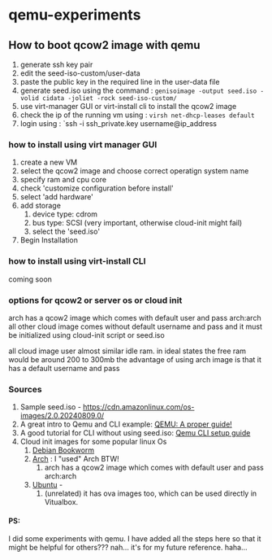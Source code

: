 # qemu-experiments
## How to boot qcow2 image with qemu
1. generate ssh key pair
2. edit the seed-iso-custom/user-data
3. paste the public key in the required line in the user-data file
4. generate seed.iso using the command : `genisoimage -output seed.iso -volid cidata -joliet -rock seed-iso-custom/`
5. use virt-manager GUI or virt-install cli to install the qcow2 image
6. check the ip of the running vm using : `virsh net-dhcp-leases default`
7. login using : `ssh -i ssh_private.key username@ip_address

### how to install using virt manager GUI
1. create a new VM
2. select the qcow2 image and choose correct operatign system name
3. specify ram and cpu core
4. check 'customize configuration before install'
5. select 'add hardware'
6. add storage
    1. device type: cdrom
    2. bus type: SCSI (very important, otherwise cloud-init might fail)
    3. select the 'seed.iso'
7. Begin Installation

### how to install using virt-install CLI
coming soon

### options for qcow2 or server os or cloud init
arch has a qcow2 image which comes with default user and pass arch:arch
all other cloud image comes without default username and pass and it must be initialized using cloud-init script or seed.iso

all cloud image user almost similar idle ram.
in ideal states the free ram would be around 200 to 300mb
the advantage of using arch image is that it has a default username and pass

### Sources
1. Sample seed.iso - https://cdn.amazonlinux.com/os-images/2.0.20240809.0/
2. A great intro to Qemu and CLI example: [QEMU: A proper guide!](https://www.youtube.com/watch?v=AAfFewePE7c)
3. A good tutorial for CLI without using seed.iso: [Qemu CLI setup guide](https://cloudinit.readthedocs.io/en/latest/tutorial/qemu.html)
4. Cloud init images for some popular linux Os
    1. [Debian Bookworm](https://cloud.debian.org/images/cloud/bookworm/20240717-1811/)
    2. [Arch](https://github.com/archlinux/arch-boxes) : I "used" Arch BTW!
        1. arch has a qcow2 image which comes with default user and pass arch:arch
    4. [Ubuntu](https://cloud-images.ubuntu.com/releases/24.04/release-20240809/) -
        1. (unrelated) it has ova images too, which can be used directly in Vitualbox.

#### PS: 
I did some experiments with qemu. I have added all the steps here so that it might be helpful for others??? nah... it's for my future reference. haha...
